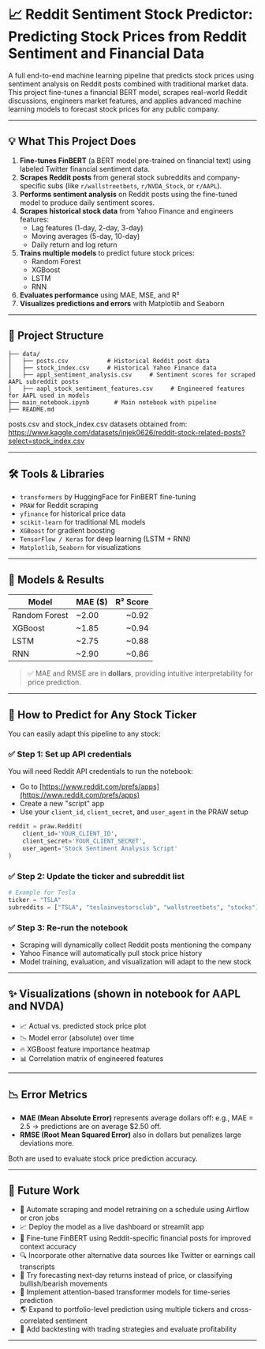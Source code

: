 # 📈 Reddit Sentiment Stock Predictor: Predicting Stock Prices from Reddit Sentiment and Financial Data

A full end-to-end machine learning pipeline that predicts stock prices using sentiment analysis on Reddit posts combined with traditional market data. This project fine-tunes a financial BERT model, scrapes real-world Reddit discussions, engineers market features, and applies advanced machine learning models to forecast stock prices for any public company.

---

## 💡 What This Project Does

1. **Fine-tunes FinBERT** (a BERT model pre-trained on financial text) using labeled Twitter financial sentiment data.
2. **Scrapes Reddit posts** from general stock subreddits and company-specific subs (like `r/wallstreetbets`, `r/NVDA_Stock`, or `r/AAPL`).
3. **Performs sentiment analysis** on Reddit posts using the fine-tuned model to produce daily sentiment scores.
4. **Scrapes historical stock data** from Yahoo Finance and engineers features:
   - Lag features (1-day, 2-day, 3-day)
   - Moving averages (5-day, 10-day)
   - Daily return and log return
5. **Trains multiple models** to predict future stock prices:
   - Random Forest
   - XGBoost
   - LSTM
   - RNN
6. **Evaluates performance** using MAE, MSE, and R²
7. **Visualizes predictions and errors** with Matplotlib and Seaborn

---

## 📁 Project Structure

```
├── data/
│   ├── posts.csv           # Historical Reddit post data
│   ├── stock_index.csv     # Historical Yahoo Finance data
│   ├── appl_sentiment_analysis.csv     # Sentiment scores for scraped AAPL subreddit posts
│   ├── aapl_stock_sentiment_features.csv     # Engineered features for AAPL used in models
├── main_notebook.ipynb       # Main notebook with pipeline
├── README.md
```

posts.csv and stock_index.csv datasets obtained from: https://www.kaggle.com/datasets/injek0626/reddit-stock-related-posts?select=stock_index.csv


---

## 🛠️ Tools & Libraries

- `transformers` by HuggingFace for FinBERT fine-tuning
- `PRAW` for Reddit scraping
- `yfinance` for historical price data
- `scikit-learn` for traditional ML models
- `XGBoost` for gradient boosting
- `TensorFlow / Keras` for deep learning (LSTM + RNN)
- `Matplotlib`, `Seaborn` for visualizations

---

## 🧠 Models & Results

| Model         | MAE ($)  | R² Score |
|---------------|----------|---------:|
| Random Forest |   ~2.00  |   ~0.92  |
| XGBoost       |   ~1.85  |   ~0.94  |
| LSTM          |   ~2.75  |   ~0.88  |
| RNN           |   ~2.90  |   ~0.86  |

> ✅ MAE and RMSE are in **dollars**, providing intuitive interpretability for price prediction.

---

## 🔄 How to Predict for Any Stock Ticker

You can easily adapt this pipeline to any stock:

### ✅ Step 1: Set up API credentials

You will need Reddit API credentials to run the notebook:

- Go to [https://www.reddit.com/prefs/apps](https://www.reddit.com/prefs/apps)
- Create a new "script" app
- Use your `client_id`, `client_secret`, and `user_agent` in the PRAW setup

```python
reddit = praw.Reddit(
    client_id='YOUR_CLIENT_ID',
    client_secret='YOUR_CLIENT_SECRET',
    user_agent='Stock Sentiment Analysis Script'
)
```

### ✅ Step 2: Update the ticker and subreddit list

```python
# Example for Tesla
ticker = "TSLA"
subreddits = ["TSLA", "teslainvestorsclub", "wallstreetbets", "stocks"]
```

### ✅ Step 3: Re-run the notebook
- Scraping will dynamically collect Reddit posts mentioning the company
- Yahoo Finance will automatically pull stock price history
- Model training, evaluation, and visualization will adapt to the new stock

---

## ✨ Visualizations (shown in notebook for AAPL and NVDA)

- 📈 Actual vs. predicted stock price plot
- 📉 Model error (absolute) over time
- 🔥 XGBoost feature importance heatmap
- 📊 Correlation matrix of engineered features

---

## 📉 Error Metrics

- **MAE (Mean Absolute Error)** represents average dollars off: e.g., MAE = 2.5 → predictions are on average $2.50 off.
- **RMSE (Root Mean Squared Error)** also in dollars but penalizes large deviations more.

Both are used to evaluate stock price prediction accuracy.

---

## 🚀 Future Work

- 🔄 Automate scraping and model retraining on a schedule using Airflow or cron jobs
- 📈 Deploy the model as a live dashboard or streamlit app
- 🧠 Fine-tune FinBERT using Reddit-specific financial posts for improved context accuracy
- 🔍 Incorporate other alternative data sources like Twitter or earnings call transcripts
- 🧮 Try forecasting next-day returns instead of price, or classifying bullish/bearish movements
- 🧠 Implement attention-based transformer models for time-series prediction
- 🌎 Expand to portfolio-level prediction using multiple tickers and cross-correlated sentiment
- 🧪 Add backtesting with trading strategies and evaluate profitability

---

